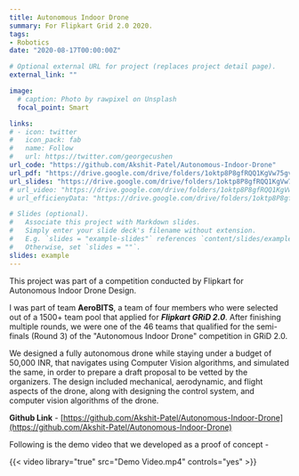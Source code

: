 ```yaml
---
title: Autonomous Indoor Drone
summary: For Flipkart Grid 2.0 2020.
tags:
- Robotics
date: "2020-08-17T00:00:00Z"

# Optional external URL for project (replaces project detail page).
external_link: ""

image:
  # caption: Photo by rawpixel on Unsplash
  focal_point: Smart

links:
# - icon: twitter
#   icon_pack: fab
#   name: Follow
#   url: https://twitter.com/georgecushen
url_code: "https://github.com/Akshit-Patel/Autonomous-Indoor-Drone"
url_pdf: "https://drive.google.com/drive/folders/1oktp8P8gfRQQ1KgVw75gvh7lcxKnPhgI?usp=sharing"
url_slides: "https://drive.google.com/drive/folders/1oktp8P8gfRQQ1KgVw75gvh7lcxKnPhgI?usp=sharing"
# url_video: "https://drive.google.com/drive/folders/1oktp8P8gfRQQ1KgVw75gvh7lcxKnPhgI?usp=sharing"
# url_efficienyData: "https://drive.google.com/drive/folders/1oktp8P8gfRQQ1KgVw75gvh7lcxKnPhgI?usp=sharing"

# Slides (optional).
#   Associate this project with Markdown slides.
#   Simply enter your slide deck's filename without extension.
#   E.g. `slides = "example-slides"` references `content/slides/example-slides.md`.
#   Otherwise, set `slides = ""`.
slides: example
---
```

This project was part of a competition conducted by Flipkart for Autonomous Indoor Drone Design.

I was part of team **AeroBITS**, a team of four members who were selected out of a 1500+ team pool that applied for **_Flipkart GRiD 2.0_**. After finishing multiple rounds, we were one of the 46 teams that qualified for the semi-finals (Round 3) of the "Autonomous Indoor Drone" competition in GRiD 2.0.

We designed a fully autonomous drone while staying under a budget of 50,000 INR, that navigates using Computer Vision algorithms, and simulated the same, in order to prepare a draft proposal to be vetted by the organizers. The design included mechanical, aerodynamic, and flight aspects of the drone, along with designing the control system, and computer vision algorithms of the drone.

**Github Link** - [https://github.com/Akshit-Patel/Autonomous-Indoor-Drone](https://github.com/Akshit-Patel/Autonomous-Indoor-Drone) 

Following is the demo video that we developed as a proof of concept -

{{< video library="true" src="Demo Video.mp4" controls="yes" >}}

